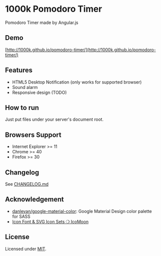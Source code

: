 1000k Pomodoro Timer
====================
Pomodoro Timer made by Angular.js


Demo
----
[http://1000k.github.io/pomodoro-timer/](http://1000k.github.io/pomodoro-timer/)


Features
--------
- HTML5 Desktop Notification (only works for supported browser)
- Sound alarm
- Responsive design (TODO)


How to run
----------
Just put files under your server's document root.


Browsers Support
----------------
- Internet Explorer >= 11
- Chrome >= 40
- Firefox >= 30


Changelog
---------------
See [CHANGELOG.md](./CHANGELOG.md)


Acknowledgement
---------------
- [danlevan/google-material-color](https://github.com/danlevan/google-material-color): Google Material Design color palette for SASS
- [Icon Font & SVG Icon Sets ❍ IcoMoon](https://icomoon.io/)


License
-------
Licensed under [MIT](./LICENSE).
